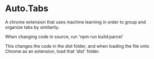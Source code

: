 # Auto.Tabs
A chrome extension that uses machine learning in order to group and organize tabs by similarity.

When changing code in source, run 'npm run build:parcel'

This changes the code in the dist folder, and when loading the file onto Chrome as an extension, load that 'dist' folder. 
